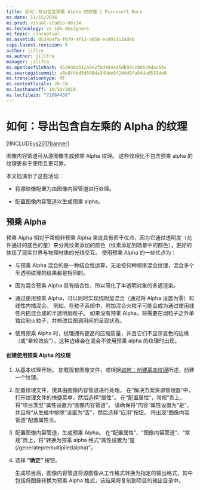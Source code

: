 ```yaml
---
title: 如何：导出包含预乘 Alpha 的纹理 | Microsoft Docs
ms.date: 11/15/2016
ms.prod: visual-studio-dev14
ms.technology: vs-ide-designers
ms.topic: conceptual
ms.assetid: 05348afa-f079-4f53-a05b-ecd91d13adab
caps.latest.revision: 6
author: jillre
ms.author: jillfra
manager: jillfra
ms.openlocfilehash: 452048a512a9e2f8d4d44d5db99cc005c0dac55c
ms.sourcegitcommit: a8e8f4bd5d508da34bbe9f2d4d9fa94da0539de0
ms.translationtype: MT
ms.contentlocale: zh-CN
ms.lasthandoff: 10/19/2019
ms.locfileid: "72664430"
---
```

# <a name="how-to-export-a-texture-that-has-premultiplied-alpha"></a>如何：导出包含自左乘的 Alpha 的纹理
[!INCLUDE[vs2017banner](../includes/vs2017banner.md)]

图像内容管道可从源图像生成预乘 Alpha 纹理。 这些纹理比不包含预乘 alpha 的纹理更易于使用且更可靠。

 本文档演示了这些活动：

- 将源映像配置为由图像内容管道进行处理。

- 配置图像内容管道以生成预乘 alpha。

## <a name="premultiplied-alpha"></a>预乘 Alpha
 预乘 Alpha 相对于常规非预乘 Alpha 来说具有若干优点，因为它通过透明度（允许通过的底色的量）来分离纹素添加的颜色（纹素添加到场景中的颜色），更好的体现了现实世界与物理材质的光线交互。 使用预乘 Alpha 的一些优点为：

- 与预乘 Alpha 混合的是一种结合性运算，无论按何种顺序混合纹理，混合多个半透明纹理的结果都是相同的。

- 因为混合预乘 Alpha 具有结合性，所以简化了半透明对象的多通渲染。

- 通过使用预乘 Alpha，可以同时实现纯附加混合（通过将 Alpha 设置为零）和线性内插混合。 例如，在粒子系统中，附加混合火粒子可能会成为通过使用线性内插混合成的半透明烟粒子。 如果没有预乘 Alpha，将需要在烟粒子之外单独绘制火粒子，并修改绘图调用间的呈现状态。

- 使用预乘 Alpha 时，纹理拥有更高的压缩质量，并且它们不显示变色的边缘（或“晕轮效应”），这种边缘会在混合不使用预乘 alpha 的纹理时出现。

#### <a name="to-create-a-texture-that-uses-premultiplied-alpha"></a>创建使用预乘 Alpha 的纹理

1. 从基本纹理开始。 加载现有图像文件，或根据[如何：创建基本纹理](../designers/how-to-create-a-basic-texture.md)所述，创建一个纹理。

2. 配置纹理文件，使其由图像内容管道进行处理。 在“解决方案资源管理器”中，打开纹理文件的快捷菜单，然后选择“属性”。 在“配置属性”，常规”页上，将“项目类型”属性设置为“图像内容管道”。 请确保将“内容”属性设置为“是”，并且将“从生成中排除”设置为“否”，然后选择“应用”按钮。 将出现“图像内容管道”配置属性页。

3. 配置图像内容管道，生成预乘 Alpha。 在“配置属性”、“图像内容管道”、“常规”页上，将“转换为预乘 alpha 格式”属性设置为“是(/generatepremultipliedalpha)”。

4. 选择 **“确定”** 按钮。

   生成项目后，图像内容管道将源图像从工作格式转换为指定的输出格式，其中包括将图像转换为预乘 Alpha 格式，该结果将复制到项目的输出目录中。
